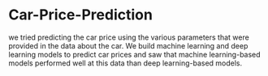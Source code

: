 # Car-Price-Prediction
we tried predicting the car price using the various parameters that were provided in the data about the car. We build machine learning and deep learning models to predict car prices and saw that machine learning-based models performed well at this data than deep learning-based models.
